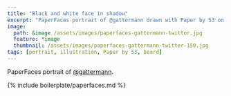 ```yaml
---
title: "Black and white face in shadow"
excerpt: "PaperFaces portrait of @gattermann drawn with Paper by 53 on an iPad."
image: 
  path: &image /assets/images/paperfaces-gattermann-twitter.jpg 
  feature: *image
  thumbnail: /assets/images/paperfaces-gattermann-twitter-150.jpg
tags: [portrait, illustration, Paper by 53, beard]
---
```


PaperFaces portrait of [@gattermann](https://twitter.com/gattermann).

{% include boilerplate/paperfaces.md %}
